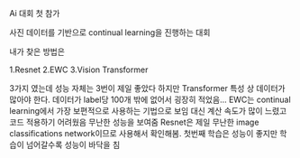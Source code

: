 Ai 대회 첫 참가

사진 데이터를 기반으로 continual learning을 진행하는 대회

내가 찾은 방법은

1.Resnet
2.EWC
3.Vision Transformer 

3가지 였는데 성능 자체는 3번이 제일 좋았다 하지만 Transformer 특성 상 데이터가 많아야 한다. 데이터가 label당 100개 밖에 없어서 굉장히 적었음...
EWC는 continual learning에서 가장 보편적으로 사용하는 기법으로 보임 대신 계산 속도가 많이 느렸고 코드 적용하기 어려웠음 무난한 성능을 보여줌
Resnet은 제일 무난한 image classifications network이므로 사용해서 확인해봄. 첫번째 학습은 성능이 좋지만 학습이 넘어갈수록 성능이 바닥을 침
